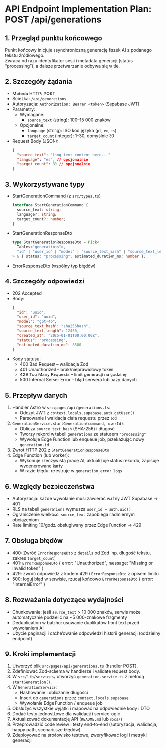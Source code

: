 # API Endpoint Implementation Plan: POST /api/generations

## 1. Przegląd punktu końcowego

Punkt końcowy inicjuje asynchroniczną generację fiszek AI z podanego tekstu źródłowego.  
Zwraca od razu identyfikator sesji i metadata generacji (status “processing”), a dalsze przetwarzanie odbywa się w tle.

## 2. Szczegóły żądania

- Metoda HTTP: POST
- Ścieżka: `/api/generations`
- Autoryzacja: `Authorization: Bearer <token>` (Supabase JWT)
- Parametry:
  - Wymagane:
    - `source_text` (string): 100–15 000 znaków
  - Opcjonalne:
    - `language` (string): ISO kod języka (`pl`, `en`, `es`)
    - `target_count` (integer): 1–30, domyślnie 30
- Request Body (JSON):
  ```json
  {
    "source_text": "Long text content here...",
    "language": "es", // opcjonalnie
    "target_count": 30 // opcjonalnie
  }
  ```

## 3. Wykorzystywane typy

- StartGenerationCommand (z `src/types.ts`)
  ```ts
  interface StartGenerationCommand {
    source_text: string;
    language?: string;
    target_count?: number;
  }
  ```
- StartGenerationResponseDto
  ```ts
  type StartGenerationResponseDto = Pick<
    Tables<"generations">,
    "id" | "user_id" | "model" | "source_text_hash" | "source_text_length" | "created_at"
  > & { status: "processing"; estimated_duration_ms: number };
  ```
- ErrorResponseDto (wspólny typ błędów)

## 4. Szczegóły odpowiedzi

- 202 Accepted
- Body:
  ```json
  {
    "id": "uuid",
    "user_id": "uuid",
    "model": "gpt-4o",
    "source_text_hash": "sha256hash",
    "source_text_length": 12450,
    "created_at": "2025-01-01T00:00:00Z",
    "status": "processing",
    "estimated_duration_ms": 8500
  }
  ```
- Kody statusu:
  - 400 Bad Request – walidacja Zod
  - 401 Unauthorized – brak/nieprawidłowy token
  - 429 Too Many Requests – limit generacji na godzinę
  - 500 Internal Server Error – błąd serwera lub bazy danych

## 5. Przepływ danych

1. Handler Astro w `src/pages/api/generations.ts`:
   - Odczyt JWT z `context.locals.supabase.auth.getUser()`
   - Parsowanie i walidacja ciała requestu przez `zod`
2. `GenerationService.startGeneration(command, userId)`:
   - Oblicza `source_text_hash` (SHA-256) i długość
   - Tworzy rekord w tabeli `generations` ze statusem `"processing"`
   - Wywołuje Edge Function lub enqueue job, przekazując nowy `generation.id`
3. Zwrot HTTP 202 z `StartGenerationResponseDto`
4. Edge Function (lub worker):
   - Wykonuje rzeczywistą pracę AI, aktualizuje status rekordu, zapisuje wygenerowane karty
   - W razie błędu: rejestruje w `generation_error_logs`

## 6. Względy bezpieczeństwa

- Autoryzacja: każde wywołanie musi zawierać ważny JWT Supabase → 401
- RLS na tabeli `generations` wymusza `user_id = auth.uid()`
- Ograniczenie wielkości `source_text` zapobiega nadmiernym obciążeniom
- Rate limiting 10/godz. obsługiwany przez Edge Function → 429

## 7. Obsługa błędów

- 400: Zwróć `ErrorResponseDto` z `details` od Zod (np. długość tekstu, zakres `target_count`)
- 401: `ErrorResponseDto` { error: "Unauthorized", message: "Missing or invalid token" }
- 429: zwróć odpowiedź z kodem 429 i `ErrorResponseDto` z opisem limitu
- 500: loguj błąd w serwisie, rzucaj końcowo `ErrorResponseDto` { error: "InternalError" }

## 8. Rozważania dotyczące wydajności

- Chunkowanie: jeśli `source_text` > 10 000 znaków, serwis może automatycznie podzielić na ~5 000-znakowe fragmenty
- Deduplication w batchu: usuwanie duplikatów front text przed wywołaniem AI
- Użycie paginacji i cache’owanie odpowiedzi historii generacji (oddzielny endpoint)

## 9. Kroki implementacji

1. Utworzyć plik `src/pages/api/generations.ts` (handler POST).
2. Zdefiniować Zod-schema w handlerze i validate request body.
3. W `src/lib/services/` utworzyć `generation.service.ts` z metodą `startGeneration()`.
4. W `GenerationService`:
   - Hashowanie i obliczanie długości
   - Insert do `generations` przez `context.locals.supabase`
   - Wywołanie Edge Function / enqueue job
5. Obsłużyć wszystkie wyjątki i mapować na odpowiednie kody i DTO
6. Dodać testy jednostkowe dla walidacji i service logic
7. Aktualizować dokumentację API (`README.md` lub `docs/`)
8. Przeprowadzić code review i testy end-to-end (autoryzacja, walidacja, happy path, scenariusze błędów)
9. Zdeployować na środowisko testowe, zweryfikować logi i metryki generacji

